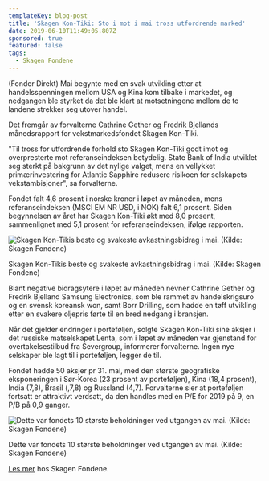 ```yaml
---
templateKey: blog-post
title: 'Skagen Kon-Tiki: Sto i mot i mai tross utfordrende marked'
date: 2019-06-10T11:49:05.807Z
sponsored: true
featured: false
tags:
  - Skagen Fondene
---
```

(Fonder Direkt) Mai begynte med en svak utvikling etter at handelsspenningen mellom USA og Kina kom tilbake i markedet, og nedgangen ble styrket da det ble klart at motsetningene mellom de to landene strekker seg utover handel.



Det fremgår av forvalterne Cathrine Gether og Fredrik Bjellands månedsrapport for vekstmarkedsfondet Skagen Kon-Tiki.



"Til tross for utfordrende forhold sto Skagen Kon-Tiki godt imot og overpresterte mot referanseindeksen betydelig. State Bank of India utviklet seg sterkt på bakgrunn av det nylige valget, mens en vellykket primærinvestering for Atlantic Sapphire redusere risikoen for selskapets vekstambisjoner", sa forvalterne.



Fondet falt 4,6 prosent i norske kroner i løpet av måneden, mens referanseindeksen (MSCI EM NR USD, i NOK) falt 6,1 prosent. Siden begynnelsen av året har Skagen Kon-Tiki økt med 8,0 prosent, sammenlignet med 5,1 prosent for referanseindeksen, ifølge rapporten.

![Skagen Kon-Tikis beste og svakeste avkastningsbidrag i mai. (Kilde: Skagen Fondene)](/img/skagen7jun3.png)

<span class="image-caption">Skagen Kon-Tikis beste og svakeste avkastningsbidrag i mai. (Kilde: Skagen Fondene)</span>

Blant negative bidragsytere i løpet av måneden nevner Cathrine Gether og Fredrik Bjelland Samsung Electronics, som ble rammet av handelskrigsuro og en svensk koreansk won, samt Borr Drilling, som hadde en tøff utvikling etter en svakere oljepris førte til en bred nedgang i bransjen.



Når det gjelder endringer i porteføljen, solgte Skagen Kon-Tiki sine aksjer i det russiske matselskapet Lenta, som i løpet av måneden var gjenstand for overtakelsestilbud fra Severgroup, informerer forvalterne. Ingen nye selskaper ble lagt til i porteføljen, legger de til.



Fondet hadde 50 aksjer pr 31. mai, med den største geografiske eksponeringen i Sør-Korea (23 prosent av porteføljen), Kina (18,4 prosent), India (7,8), Brasil (,7,8) og Russland (4,7). Forvalterne sier at porteføljen fortsatt er attraktivt verdsatt, da den handles med en P/E for 2019 på 9, en P/B på 0,9 ganger.

![Dette var fondets 10 største beholdninger ved utgangen av mai. (Kilde: Skagen Fondene)](/img/skagen7jun4.png)

<span class="image-caption">Dette var fondets 10 største beholdninger ved utgangen av mai. (Kilde: Skagen Fondene)</span>

[Les mer](https://skagenfondene.no/) hos Skagen Fondene.
